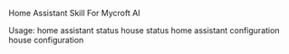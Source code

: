 Home Assistant Skill For Mycroft AI

Usage:
home assistant status
house status
home assistant configuration
house configuration

